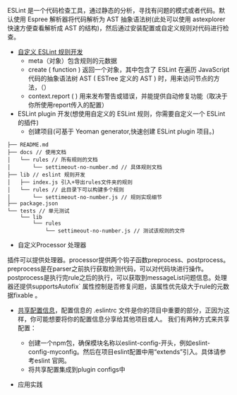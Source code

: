 ESLint 是一个代码检查工具，通过静态的分析，寻找有问题的模式或者代码。默认使用 Espree 解析器将代码解析为 AST 抽象语法树(此处可以使用 astexplorer 快速方便查看解析成 AST 的结构)，然后通过安装配置或自定义规则对代码进行检查。



- [自定义 ESLint 规则开发](https://eslint.org/docs/developer-guide/working-with-rules#rule-basics)
    - meta（对象）包含规则的元数据
    - create ( function ) 返回一个对象，其中包含了 ESLint 在遍历 JavaScript 代码的抽象语法树 AST ( ESTree 定义的 AST ) 时，用来访问节点的方法，（）
    - context.report ( ) 用来发布警告或错误，并能提供自动修复功能（取决于你所使用report传入的配置）
- ESLint plugin 开发(想使用自定义的 ESLint 规则，你需要自定义一个 ESLint 的插件)
    - 创建项目(可基于 Yeoman generator,快速创建 ESLint plugin 项目。)

```
├── README.md
├── docs // 使用文档
│   └── rules // 所有规则的文档
│       └── settimeout-no-number.md // 具体规则文档
├── lib // eslint 规则开发
│   ├── index.js 引入+导出rules文件夹的规则
│   └── rules // 此目录下可以构建多个规则
│       └── settimeout-no-number.js // 规则实现细节
├── package.json
└── tests // 单元测试
    └── lib
        └── rules
            └── settimeout-no-number.js // 测试该规则的文件
```

- 自定义Processor 处理器

插件可以提供处理器。processor提供两个钩子函数preprocess、postprocess。preprocess是在parser之前执行获取检测代码，可以对代码块进行操作。postprocess是执行完rule之后的执行，可以获取到messageList问题信息。处理器还提供supportsAutofix` 属性控制是否修复问题，该属性优先级大于rule的元数据fixable 。

- [共享配置信息](https://eslint.org/docs/developer-guide/shareable-configs)，配置信息的 .eslintrc 文件是你的项目中重要的部分，正因为这样，你可能想要将你的配置信息分享给其他项目或人。
我们有两种方式来共享配置：

    - 创建一个npm包，确保模块名称以eslint-config-开头，例如eslint-config-myconfig。然后在项目eslint配置中用“extends”引入。具体请参考eslint 官网。
    - 将共享配置集成到plugin configs中

- 应用实践